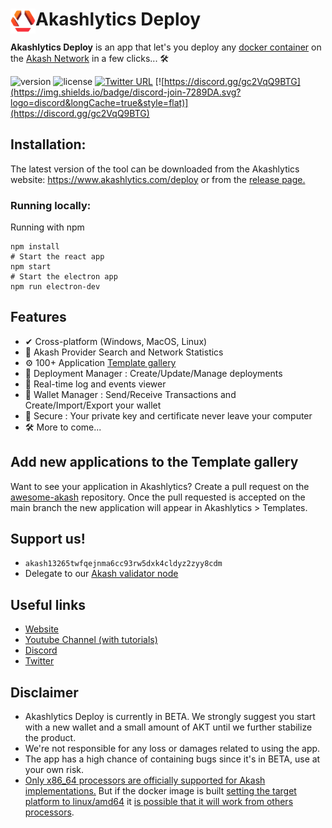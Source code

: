 <div align="left">
  
  <a href="https://aimeos.org/">
    <img src="./public/icons/android-chrome-192x192.png" alt="Akashlytics Deploy logo" title="Akashlytics Deploy" align="left" height="40" />
</a>
  
  # Akashlytics Deploy
 
**Akashlytics Deploy** is an app that let's you deploy any [docker container](https://www.docker.com/) on the [Akash Network](https://akash.network) in a few clicks... 🛠
  
![version](https://img.shields.io/github/stars/Akashlytics/akashlytics-deploy)
![license](https://img.shields.io/github/license/Akashlytics/akashlytics-deploy)
[![Twitter URL](https://img.shields.io/twitter/url/https/twitter.com/bukotsunikki.svg?style=social&label=Follow%20%40akashlytics)](https://twitter.com/akashlytics)
[![https://discord.gg/gc2VqQ9BTG](https://img.shields.io/badge/discord-join-7289DA.svg?logo=discord&longCache=true&style=flat)](https://discord.gg/gc2VqQ9BTG)
  
</div>

##  Installation:

The latest version of the tool can be downloaded from the Akashlytics website:
https://www.akashlytics.com/deploy or from the [release page.](https://github.com/Akashlytics/akashlytics-deploy/releases)

### Running locally:

Running with npm

```
npm install
# Start the react app
npm start
# Start the electron app
npm run electron-dev
```

## Features

- ✔ Cross-platform (Windows, MacOS, Linux)
- 🔎 Akash Provider Search and Network Statistics
- ⚙️ 100+ Application [Template gallery](https://github.com/ovrclk/awesome-akash)
- 🚀 Deployment Manager : Create/Update/Manage deployments
- 📄 Real-time log and events viewer
- 🏦 Wallet Manager : Send/Receive Transactions and Create/Import/Export your wallet 
- 🔐 Secure : Your private key and certificate never leave your computer
- 🛠 More to come...

## Add new applications to the Template gallery

Want to see your application in Akashlytics?  Create a pull request on the [awesome-akash](https://github.com/ovrclk/awesome-akash) repository.  Once the pull requested is accepted on the main branch the new application will appear in Akashlytics > Templates.

## Support us! 
- `akash13265twfqejnma6cc93rw5dxk4cldyz2zyy8cdm`
- Delegate to our [Akash validator node](https://www.mintscan.io/akash/validators/akashvaloper14mt78hz73d9tdwpdvkd59ne9509kxw8yj7qy8f)

## Useful links

- [Website](https://www.akashlytics.com/deploy)
- [Youtube Channel (with tutorials)](https://www.youtube.com/channel/UC1rgl1y8mtcQoa9R_RWO0UA)
- [Discord](https://discord.gg/dsGZzUR4yb)
- [Twitter](https://twitter.com/thereisnomax)

## Disclaimer

- Akashlytics Deploy is currently in BETA. We strongly suggest you start with a new wallet and a small amount of AKT until we further stabilize the product.
- We're not responsible for any loss or damages related to using the app.
- The app has a high chance of containing bugs since it's in BETA, use at your own risk.
- [Only x86_64 processors are officially supported for Akash implementations.](https://docs.akash.network/guides/deploy/akashlytics-deploy-installation#cpu-support) But if the docker image is built [setting the target platform to linux/amd64](https://stackoverflow.com/a/69119815/8215759) it [is possible that it will work from others processors](https://github.com/ovrclk/docs/pull/239).


